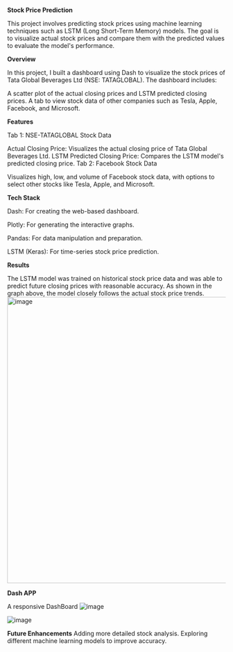 **Stock Price Prediction**

This project involves predicting stock prices using machine learning techniques such as LSTM (Long Short-Term Memory) models. The goal is to visualize actual stock prices and compare them with the predicted values to evaluate the model's performance.

**Overview**

In this project, I built a dashboard using Dash to visualize the stock prices of Tata Global Beverages Ltd (NSE: TATAGLOBAL). The dashboard includes:

A scatter plot of the actual closing prices and LSTM predicted closing prices.
A tab to view stock data of other companies such as Tesla, Apple, Facebook, and Microsoft.

**Features**

Tab 1: NSE-TATAGLOBAL Stock Data

Actual Closing Price: Visualizes the actual closing price of Tata Global Beverages Ltd.
LSTM Predicted Closing Price: Compares the LSTM model's predicted closing price.
Tab 2: Facebook Stock Data

Visualizes high, low, and volume of Facebook stock data, with options to select other stocks like Tesla, Apple, and Microsoft.

**Tech Stack**

Dash: For creating the web-based dashboard.

Plotly: For generating the interactive graphs.

Pandas: For data manipulation and preparation.

LSTM (Keras): For time-series stock price prediction.

**Results**

The LSTM model was trained on historical stock price data and was able to predict future closing prices with reasonable accuracy. As shown in the graph above, the model closely follows the actual stock price trends.
<img width="659" alt="image" src="https://github.com/user-attachments/assets/07b9213b-77e3-499e-97bc-5d3db18e222b">

**Dash APP**

A responsive DashBoard 
![image](https://github.com/user-attachments/assets/3e31c9a6-8c1e-4940-84bd-5a49f99e4c56)

![image](https://github.com/user-attachments/assets/4385d9c2-4fbf-4579-b842-bfbe196fa244)





**Future Enhancements**
Adding more detailed stock analysis.
Exploring different machine learning models to improve accuracy.
